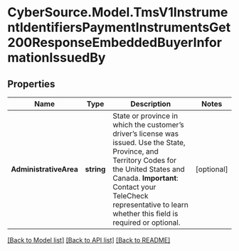 # CyberSource.Model.TmsV1InstrumentIdentifiersPaymentInstrumentsGet200ResponseEmbeddedBuyerInformationIssuedBy
## Properties

Name | Type | Description | Notes
------------ | ------------- | ------------- | -------------
**AdministrativeArea** | **string** | State or province in which the customer’s driver’s license was issued. Use the State, Province, and Territory Codes for the United States and Canada.  **Important**: Contact your TeleCheck representative to learn whether this field is required or optional.  | [optional] 

[[Back to Model list]](../README.md#documentation-for-models) [[Back to API list]](../README.md#documentation-for-api-endpoints) [[Back to README]](../README.md)

